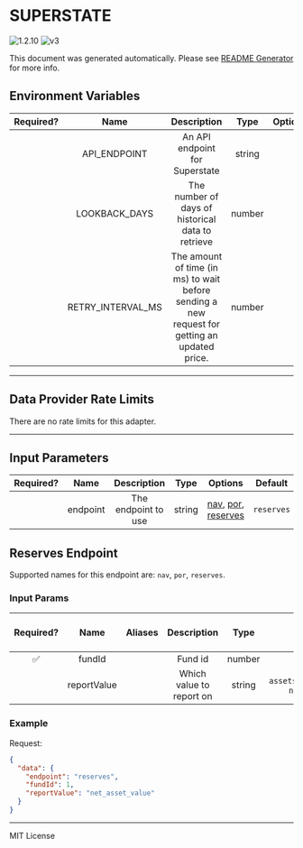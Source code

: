 # SUPERSTATE

![1.2.10](https://img.shields.io/github/package-json/v/smartcontractkit/external-adapters-js?filename=packages/sources/superstate/package.json) ![v3](https://img.shields.io/badge/framework%20version-v3-blueviolet)

This document was generated automatically. Please see [README Generator](../../scripts#readme-generator) for more info.

## Environment Variables

| Required? |       Name        |                                          Description                                          |  Type  | Options |            Default             |
| :-------: | :---------------: | :-------------------------------------------------------------------------------------------: | :----: | :-----: | :----------------------------: |
|           |   API_ENDPOINT    |                                An API endpoint for Superstate                                 | string |         | `https://api.superstate.co/v1` |
|           |   LOOKBACK_DAYS   |                       The number of days of historical data to retrieve                       | number |         |              `10`              |
|           | RETRY_INTERVAL_MS | The amount of time (in ms) to wait before sending a new request for getting an updated price. | number |         |            `60000`             |

---

## Data Provider Rate Limits

There are no rate limits for this adapter.

---

## Input Parameters

| Required? |   Name   |     Description     |  Type  |                                       Options                                        |  Default   |
| :-------: | :------: | :-----------------: | :----: | :----------------------------------------------------------------------------------: | :--------: |
|           | endpoint | The endpoint to use | string | [nav](#reserves-endpoint), [por](#reserves-endpoint), [reserves](#reserves-endpoint) | `reserves` |

## Reserves Endpoint

Supported names for this endpoint are: `nav`, `por`, `reserves`.

### Input Params

| Required? |    Name     | Aliases |       Description        |  Type  |                   Options                    |      Default      | Depends On | Not Valid With |
| :-------: | :---------: | :-----: | :----------------------: | :----: | :------------------------------------------: | :---------------: | :--------: | :------------: |
|    ✅     |   fundId    |         |         Fund id          | number |                                              |                   |            |                |
|           | reportValue |         | Which value to report on | string | `assets_under_management`, `net_asset_value` | `net_asset_value` |            |                |

### Example

Request:

```json
{
  "data": {
    "endpoint": "reserves",
    "fundId": 1,
    "reportValue": "net_asset_value"
  }
}
```

---

MIT License
